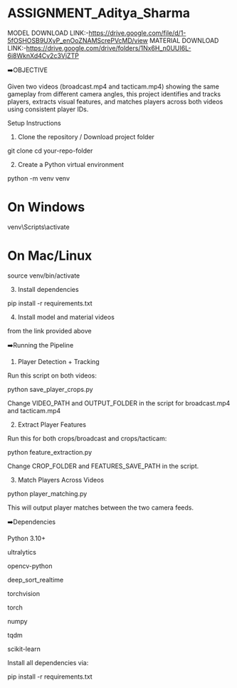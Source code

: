 # ASSIGNMENT_Aditya_Sharma

MODEL DOWNLOAD LINK:-https://drive.google.com/file/d/1-5fOSHOSB9UXyP_enOoZNAMScrePVcMD/view
MATERIAL DOWNLOAD LINK:-https://drive.google.com/drive/folders/1Nx6H_n0UUI6L-6i8WknXd4Cv2c3VjZTP

➡️OBJECTIVE

Given two videos (broadcast.mp4 and tacticam.mp4) showing the same gameplay from different camera angles, this project identifies and tracks players, extracts visual features, and matches players across both videos using consistent player IDs.

Setup Instructions

1. Clone the repository / Download project folder

git clone <your-repo-link>
cd your-repo-folder

2. Create a Python virtual environment

python -m venv venv
# On Windows
venv\Scripts\activate
# On Mac/Linux
source venv/bin/activate

3. Install dependencies

pip install -r requirements.txt

4. Install model and material videos
   
from the link provided above

➡️Running the Pipeline

1. Player Detection + Tracking

Run this script on both videos:

python save_player_crops.py

Change VIDEO_PATH and OUTPUT_FOLDER in the script for broadcast.mp4 and tacticam.mp4

2. Extract Player Features

Run this for both crops/broadcast and crops/tacticam:

python feature_extraction.py

Change CROP_FOLDER and FEATURES_SAVE_PATH in the script.

3. Match Players Across Videos

python player_matching.py

This will output player matches between the two camera feeds.

➡️Dependencies

Python 3.10+

ultralytics

opencv-python

deep_sort_realtime

torchvision

torch

numpy

tqdm

scikit-learn

Install all dependencies via:

pip install -r requirements.txt

